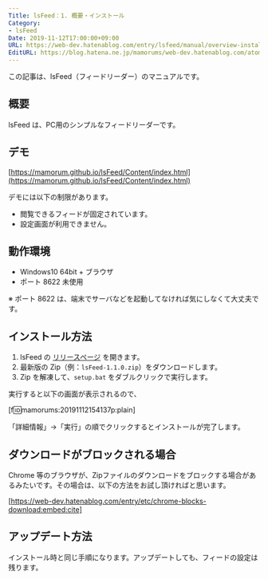```yaml
---
Title: lsFeed：1. 概要・インストール
Category:
- lsFeed
Date: 2019-11-12T17:00:00+09:00
URL: https://web-dev.hatenablog.com/entry/lsfeed/manual/overview-install
EditURL: https://blog.hatena.ne.jp/mamorums/web-dev.hatenablog.com/atom/entry/26006613464968174
---
```


この記事は、lsFeed（フィードリーダー）のマニュアルです。


## 概要
lsFeed は、PC用のシンプルなフィードリーダーです。


## デモ
[https://mamorum.github.io/lsFeed/Content/index.html](https://mamorum.github.io/lsFeed/Content/index.html)

デモには以下の制限があります。

- 閲覧できるフィードが固定されています。
- 設定画面が利用できません。


## 動作環境
- Windows10 64bit + ブラウザ
- ポート 8622 未使用

※ ポート 8622 は、端末でサーバなどを起動してなければ気にしなくて大丈夫です。


## インストール方法
1. lsFeed の [リリースページ](https://github.com/mamorum/lsFeed/releases) を開きます。
2. 最新版の Zip（例：`lsFeed-1.1.0.zip`）をダウンロードします。
3. Zip を解凍して、`setup.bat` をダブルクリックで実行します。

実行すると以下の画面が表示されるので、

[f:id:mamorums:20191112154137p:plain]

「詳細情報」→「実行」の順でクリックするとインストールが完了します。


## ダウンロードがブロックされる場合
Chrome 等のブラウザが、Zipファイルのダウンロードをブロックする場合があるみたいです。その場合は、以下の方法をお試し頂ければと思います。

[https://web-dev.hatenablog.com/entry/etc/chrome-blocks-download:embed:cite]


## アップデート方法
インストール時と同じ手順になります。アップデートしても、フィードの設定は残ります。


